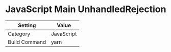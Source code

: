# JavaScript Main UnhandledRejection

| Setting       | Value      |
| ------------- | ---------- |
| Category      | JavaScript |
| Build Command | yarn       |
